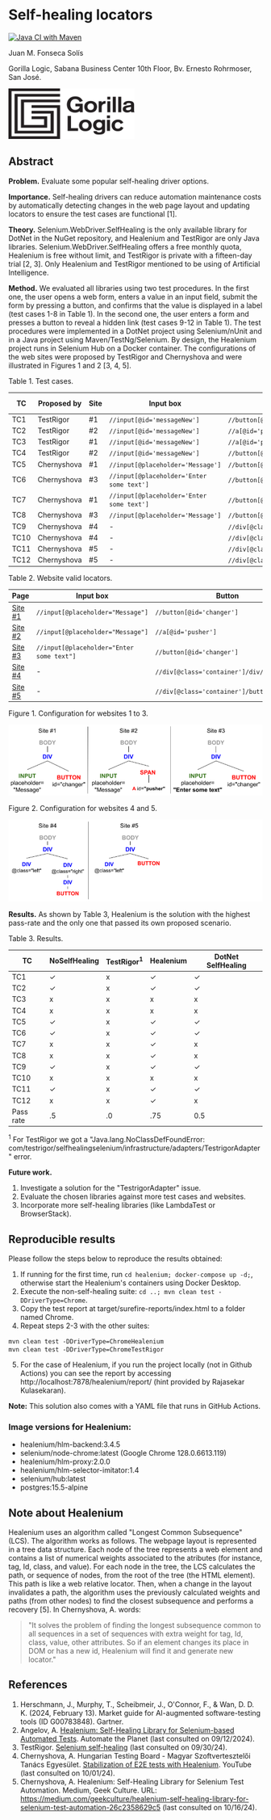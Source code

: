 # Self-healing locators

[![Java CI with Maven](https://github.com/juanfonsecaGL/SelfHealingLocatorsDemo/actions/workflows/maven.yml/badge.svg)](https://github.com/juanfonsecaGL/SelfHealingLocatorsDemo/actions/workflows/maven.yml)

Juan M. Fonseca Solís

Gorilla Logic, Sabana Business Center 10th Floor, Bv. Ernesto Rohrmoser, San José.

<img width="250" height="100" src='img/GL_Logo_Primary_Blk.png'/>

## Abstract

**Problem.** Evaluate some popular self-healing driver options.

**Importance.** Self-healing drivers can reduce automation maintenance costs by automatically detecting changes in the web page layout and updating locators to ensure the test cases are functional [1].

**Theory.** Selenium.WebDriver.SelfHealing is the only available library for DotNet in the NuGet repository, and Healenium and TestRigor are only Java libraries. Selenium.WebDriver.SelfHealing offers a free monthly quota, Healenium is free without limit, and TestRigor is private with a fifteen-day trial [2, 3]. Only Healenium and TestRigor mentioned to be using of Artificial Intelligence. 

**Method.** We evaluated all libraries using two test procedures. In the first one, the user opens a web form, enters a value in an input field, submit the form by pressing a button, and confirms that the value is displayed in a label (test cases 1-8 in Table 1). In the second one, the user enters a form and presses a button to reveal a hidden link (test cases 9-12 in Table 1). The test procedures were implemented in a DotNet project using Selenium/nUnit and in a Java project using Maven/TestNg/Selenium. By design, the Healenium project runs in Selenium Hub on a Docker container. The configurations of the web sites were proposed by TestRigor and Chernyshova and were illustrated in Figures 1 and 2 [3, 4, 5]. 

Table 1. Test cases.

| TC | Proposed by | Site | Input box | Button | Locator Configuration |
| --- | --- | --- | --- | --- | --- |
| TC1 | TestRigor | #1 | `//input[@id='messageNew']` | `//button[@id='changer']` | valid |
| TC2 | TestRigor | #2 | `//input[@id='messageNew']` | `//a[@id='pusher']` | valid |
| TC3 | TestRigor | #1 | `//input[@id='messageNew']` | `//a[@id='pusher']` | broken |
| TC4 | TestRigor | #2 | `//input[@id='messageNew']` | `//button[@id='changer']` | broken |
| TC5 | Chernyshova | #1 | `//input[@placeholder='Message']` | `//button[@id='changer']` | valid |
| TC6 | Chernyshova | #3 | `//input[@placeholder='Enter some text']` | `//button[@id='changer']` | valid |
| TC7 | Chernyshova | #1 | `//input[@placeholder='Enter some text']` | `//button[@id='changer']` | broken | 
| TC8 | Chernyshova | #3 | `//input[@placeholder='Message']` | `//button[@id='changer']` | broken |
| TC9 | Chernyshova | #4 | - | `//div[@class='container']/div/div/button` | valid |
| TC10 | Chernyshova | #4 | - | `//div[@class='container']/button` | broken |
| TC11 | Chernyshova | #5 | - | `//div[@class='container']/button` | valid |
| TC12 | Chernyshova | #5 | - | `//div[@class='container']/div/div/button` | broken |

Table 2. Website valid locators.

| Page | Input box | Button |
| --- | --- | --- |
| [Site #1](demo-site/demo-site1/form-button-label.html)  | `//input[@placeholder="Message"]`           | `//button[@id='changer']` |
| [Site #2](demo-site/demo-site1/form-button-label2.html) | `//input[@placeholder="Message"]`           | `//a[@id='pusher']` |
| [Site #3](demo-site/demo-site1/form-button-label3.html) | `//input[@placeholder="Enter some text"]`   | `//button[@id='changer']` | 
| [Site #4](demo-site/demo-site2/reveal-link1.html) | -   | `//div[@class='container']/div/div/button` |
| [Site #5](demo-site/demo-site2/reveal-link2.html) | -   | `//div[@class='container']/button` | 

Figure 1. Configuration for websites 1 to 3.

<img src='img/DOM_diagram_site1.png'/>

Figure 2. Configuration for websites 4 and 5.

<img src='img/DOM_diagram_site2.png'/>

**Results.** As shown by Table 3, Healenium is the solution with the highest pass-rate and the only one that passed its own proposed scenario. 

Table 3. Results. 

| TC | NoSelfHealing | TestRigor<sup>1</sup> | Healenium | DotNet SelfHealing | 
| --- | --- | --- | --- | --- |
| TC1 | ✓ | x | ✓ | ✓ |
| TC2 | ✓ | x | ✓ | ✓ |
| TC3 | x | x | x | x |
| TC4 | x | x | x | x |
| TC5 | ✓ | x | ✓ | ✓ |
| TC6 | ✓ | x | ✓ | ✓ |
| TC7 | x | x | ✓ | x |
| TC8 | x | x | ✓ | x |
| TC9 | ✓ | x | ✓ | ✓ |
| TC10 | x | x | x | x |
| TC11 | ✓ | x | ✓ | ✓ |
| TC12 | x | x | ✓ | x |
| Pass rate | .5 | .0 | .75 | 0.5 |

<sup>1</sup> For TestRigor we got a "Java.lang.NoClassDefFoundError: com/testrigor/selfhealingselenium/infrastructure/adapters/TestrigorAdapter" error.

**Future work.** 
1. Investigate a solution for the "TestrigorAdapter" issue.
2. Evaluate the chosen libraries against more test cases and websites.
3. Incorporate more self-healing libraries (like LambdaTest or BrowserStack).

## Reproducible results

Please follow the steps below to reproduce the results obtained:
1. If running for the first time, run `cd healenium; docker-compose up -d;`, otherwise start the Healenium's containers using Docker Desktop.
2. Execute the non-self-healing suite: `cd ..; mvn clean test -DDriverType=Chrome`.
3. Copy the test report at target/surefire-reports/index.html to a folder named Chrome.
4. Repeat steps 2-3 with the other suites:
```
mvn clean test -DDriverType=ChromeHealenium
mvn clean test -DDriverType=ChromeTestRigor
```
5. For the case of Healenium, if you run the project locally (not in Github Actions) you can see the report by accessing http://localhost:7878/healenium/report/ (hint provided by Rajasekar Kulasekaran).

**Note:** This solution also comes with a YAML file that runs in GitHub Actions.

### Image versions for Healenium:
* healenium/hlm-backend:3.4.5          
* selenium/node-chrome:latest (Google Chrome 128.0.6613.119)      
* healenium/hlm-proxy:2.0.0            
* healenium/hlm-selector-imitator:1.4  
* selenium/hub:latest                  
* postgres:15.5-alpine   

## Note about Healenium
Healenium uses an algorithm called "Longest Common Subsequence" (LCS). The algorithm works as follows. The webpage layout is represented in a tree data structure. Each node of the tree represents a web element and contains a list of numerical weights associated to the atributes (for instance, tag, Id, class, and value). For each node in the tree, the LCS calculates the path, or sequence of nodes, from the root of the tree (the HTML element). This path is like a web relative locator. Then, when a change in the layout invalidates a path, the algorithm uses the previously calculated weights and paths (from other nodes) to find the closest subsequence and performs a recovery [5]. In Chernyshova, A. words:

> "It solves the problem of finding the longest subsequence common to all sequences in a set of sequences with extra weight for tag, Id, class, value, other attributes. So if an element changes its place in DOM or has a new id, Healenium will find it and generate new locator."

## References
1. Herschmann, J., Murphy, T., Scheibmeir, J., O'Connor, F., & Wan, D. D. K. (2024, February 13). Market guide for AI-augmented software-testing tools (ID G00783848). Gartner.
2. Angelov, A. [Healenium: Self-Healing Library for Selenium-based Automated Tests](https://www.automatetheplanet.com/healenium-self-healing-tests/). Automate the Planet (last consulted on 09/12/2024).
3. TestRigor. [Selenium self-healing](https://testrigor.com/selenium-self-healing) (last consulted on 09/30/24).
4. Chernyshova, A. Hungarian Testing Board - Magyar Szoftvertesztelői Tanács Egyesület. [Stabilization of E2E tests with Healenium](https://www.youtube.com/live/ttuZkpCOt3g?si=UYtog10_U-fsAae_&t=1566). YouTube (last consulted on 10/01/24).
5. Chernyshova, A. Healenium: Self-Healing Library for Selenium Test Automation. Medium, Geek Culture. URL: https://medium.com/geekculture/healenium-self-healing-library-for-selenium-test-automation-26c2358629c5 (last consulted on 10/16/24).